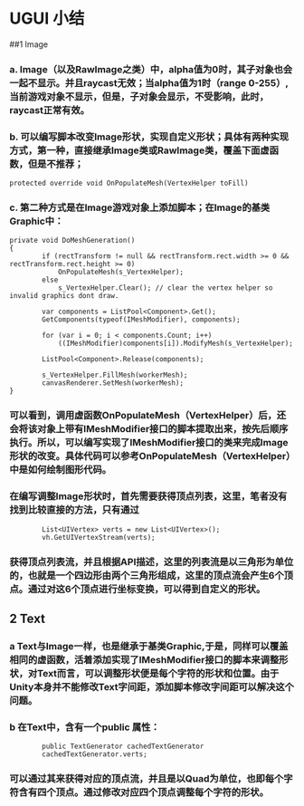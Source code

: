 # UGUI 小结
##1 Image
### a. Image（以及RawImage之类）中，alpha值为0时，其子对象也会一起不显示。并且raycast无效；当alpha值为1时（range 0-255）,当前游戏对象不显示，但是，子对象会显示，不受影响，此时，raycast正常有效。
### b. 可以编写脚本改变Image形状，实现自定义形状；具体有两种实现方式，第一种，直接继承Image类或RawImage类，覆盖下面虚函数，但是不推荐；
    protected override void OnPopulateMesh(VertexHelper toFill)
### c. 第二种方式是在Image游戏对象上添加脚本；在Image的基类Graphic中：
    private void DoMeshGeneration()
    {
            if (rectTransform != null && rectTransform.rect.width >= 0 && rectTransform.rect.height >= 0)
                OnPopulateMesh(s_VertexHelper);
            else
                s_VertexHelper.Clear(); // clear the vertex helper so invalid graphics dont draw.

            var components = ListPool<Component>.Get();
            GetComponents(typeof(IMeshModifier), components);

            for (var i = 0; i < components.Count; i++)
                ((IMeshModifier)components[i]).ModifyMesh(s_VertexHelper);

            ListPool<Component>.Release(components);

            s_VertexHelper.FillMesh(workerMesh);
            canvasRenderer.SetMesh(workerMesh);
    }
### 可以看到，调用虚函数OnPopulateMesh（VertexHelper）后，还会将该对象上带有IMeshModifier接口的脚本提取出来，按先后顺序执行。所以，可以编写实现了IMeshModifier接口的类来完成Image形状的改变。具体代码可以参考OnPopulateMesh（VertexHelper）中是如何绘制图形代码。
### 在编写调整Image形状时，首先需要获得顶点列表，这里，笔者没有找到比较直接的方法，只有通过
    		List<UIVertex> verts = new List<UIVertex>();
		    vh.GetUIVertexStream(verts);
### 获得顶点列表流，并且根据API描述，这里的列表流是以三角形为单位的，也就是一个四边形由两个三角形组成，这里的顶点流会产生6个顶点。通过对这6个顶点进行坐标变换，可以得到自定义的形状。
## 2 Text
### a Text与Image一样，也是继承于基类Graphic,于是，同样可以覆盖相同的虚函数，活着添加实现了IMeshModifier接口的脚本来调整形状，对Text而言，可以调整形状便是每个字符的形状和位置。由于Unity本身并不能修改Text字间距，添加脚本修改字间距可以解决这个问题。
### b 在Text中，含有一个public 属性：
            public TextGenerator cachedTextGenerator
            cachedTextGenerator.verts;
### 可以通过其来获得对应的顶点流，并且是以Quad为单位，也即每个字符含有四个顶点。通过修改对应四个顶点调整每个字符的形状。



